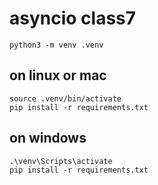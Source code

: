 # asyncio class7

```
python3 -m venv .venv
```

## on linux or mac

```
source .venv/bin/activate
pip install -r requirements.txt
```
## on windows
```
.\venv\Scripts\activate
pip install -r requirements.txt
```
